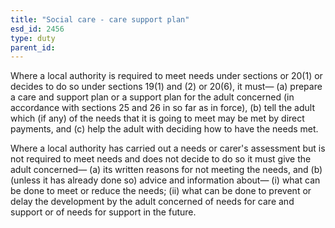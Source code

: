 ```yaml
---
title: "Social care - care support plan"
esd_id: 2456
type: duty
parent_id:  
---
```


Where a local authority is required to meet needs under sections or 20(1) or decides to do so under sections 19(1) and (2) or 20(6), it must—
(a) prepare a care and support plan or a support plan for the adult concerned (in accordance with sections 25 and 26 in so far as in force),
(b) tell the adult which (if any) of the needs that it is going to meet may be met by direct payments, and
(c) help the adult with deciding how to have the needs met.

Where a local authority has carried out a needs or carer's assessment but is not required to meet needs and does not decide to do so it must give the adult concerned—
(a) its written reasons for not meeting the needs, and
(b) (unless it has already done so) advice and information about—
(i) what can be done to meet or reduce the needs;
(ii) what can be done to prevent or delay the development by the adult concerned of needs for care and support or of needs for support in the future.

